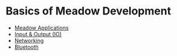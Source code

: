 # Basics of Meadow Development

 * [Meadow Applications](/Guides/Meadow_Basics/Apps/)
 * [Input & Output (IO)](/Guides/Meadow_Basics/IO/)
 * [Networking](/Guides/Meadow_Basics/Networking/) 
 * [Bluetooth](/Guides/Meadow_Basics/Bluetooth/)